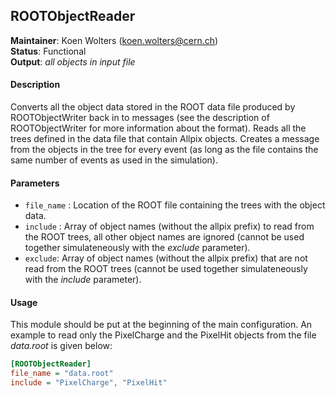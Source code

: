 ## ROOTObjectReader
**Maintainer**: Koen Wolters (<koen.wolters@cern.ch>)  
**Status**: Functional  
**Output**: *all objects in input file*

#### Description
Converts all the object data stored in the ROOT data file produced by ROOTObjectWriter back in to messages (see the description of ROOTObjectWriter for more information about the format). Reads all the trees defined in the data file that contain Allpix objects. Creates a message from the objects in the tree for every event (as long as the file contains the same number of events as used in the simulation). 

#### Parameters
* `file_name` : Location of the ROOT file containing the trees with the object data.
* `include` : Array of object names (without the allpix prefix) to read from the ROOT trees, all other object names are ignored (cannot be used together simulateneously with the *exclude* parameter).
* `exclude`: Array of object names (without the allpix prefix) that are not read from the ROOT trees (cannot be used together simulateneously with the *include* parameter).

#### Usage
This module should be put at the beginning of the main configuration. An example to read only the PixelCharge and the PixelHit objects from the file *data.root* is given below:

```ini
[ROOTObjectReader]
file_name = "data.root"
include = "PixelCharge", "PixelHit"
```
